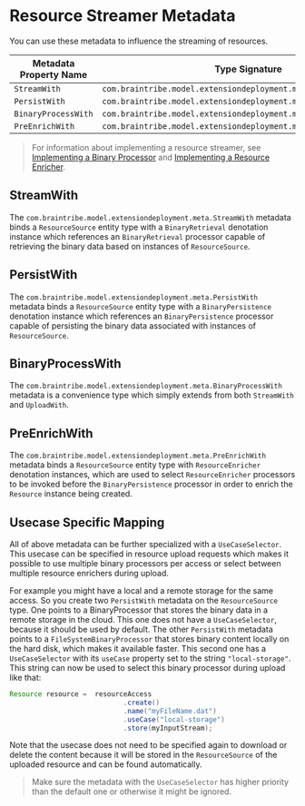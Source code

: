 # Resource Streamer Metadata

You can use these metadata to influence the streaming of resources.

Metadata Property Name  | Type Signature  
------- | -----------
`StreamWith` | `com.braintribe.model.extensiondeployment.meta.StreamWith`
`PersistWith` | `com.braintribe.model.extensiondeployment.meta.PersistWith`
`BinaryProcessWith` | `com.braintribe.model.extensiondeployment.meta.BinaryProcessWith`
`PreEnrichWith` | `com.braintribe.model.extensiondeployment.meta.PreEnrichWith`

> For information about implementing a resource streamer, see [Implementing a Binary Processor](asset://tribefire.cortex.documentation:tutorials-doc/resources/resource_streamer.md) and [Implementing a Resource Enricher](asset://tribefire.cortex.documentation:tutorials-doc/resources/resource_enricher.md).

## StreamWith

The `com.braintribe.model.extensiondeployment.meta.StreamWith` metadata binds a `ResourceSource` entity type with a `BinaryRetrieval` denotation instance which references an `BinaryRetrieval` processor capable of retrieving the binary data based on instances of `ResourceSource`.

## PersistWith

The `com.braintribe.model.extensiondeployment.meta.PersistWith ` metadata binds a `ResourceSource` entity type with a `BinaryPersistence` denotation instance which references an `BinaryPersistence` processor capable of persisting the binary data associated with instances of `ResourceSource`.


## BinaryProcessWith

The `com.braintribe.model.extensiondeployment.meta.BinaryProcessWith` metadata is a convenience type which simply extends from both `StreamWith` and `UploadWith`.

## PreEnrichWith

The `com.braintribe.model.extensiondeployment.meta.PreEnrichWith ` metadata binds a `ResourceSource` entity type with `ResourceEnricher` denotation instances, which are used to select `ResourceEnricher` processors to be invoked before the `BinaryPersistence` processor in order to enrich the `Resource` instance being created.

## Usecase Specific Mapping

All of above metadata can be further specialized with a `UseCaseSelector`. This usecase can be specified in resource upload requests which makes it possible to use multiple binary processors per access or select between multiple resource enrichers during upload.

For example you might have a local and a remote storage for the same access. So you create two `PersistWith` metadata on the  `ResourceSource` type. One points to a BinaryProcessor that stores the binary data in a remote storage in the cloud. This one does not have a `UseCaseSelector`, because it should be used by default. The other `PersistWith` metadata points to a `FileSystemBinaryProcessor` that stores binary content locally on the hard disk, which makes it available faster. This second one has a `UseCaseSelector` with its `useCase` property set to the string `"local-storage"`. This string can now be used to select this binary processor during upload like that:

```java
Resource resource =  resourceAccess
                            .create()
                            .name("myFileName.dat")
                            .useCase("local-storage")
                            .store(myInputStream);
```

Note that the usecase does not need to be specified again to download or delete the content because it will be stored in the `ResourceSource` of the uploaded resource and can be found automatically.

> Make sure the metadata with the `UseCaseSelector` has higher priority than the default one or otherwise it might be ignored.
